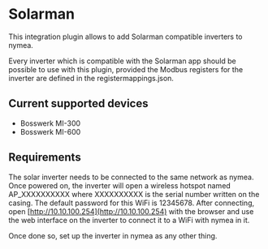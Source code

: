 # Solarman

This integration plugin allows to add Solarman compatible inverters to nymea.

Every inverter which is compatible with the Solarman app should be possible to use with this
plugin, provided the Modbus registers for the inverter are defined in the registermappings.json.

## Current supported devices

* Bosswerk MI-300
* Bosswerk MI-600

## Requirements

The solar inverter needs to be connected to the same network as nymea. Once powered on, the
inverter will open a wireless hotspot named AP_XXXXXXXXXX where XXXXXXXXXX is the serial number
written on the casing. The default password for this WiFi is 12345678. After connecting,
open [http://10.10.100.254](http://10.10.100.254) with the browser and use the web interface
on the inverter to connect it to a WiFi with nymea in it.

Once done so, set up the inverter in nymea as any other thing.
